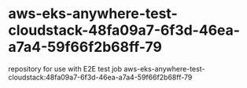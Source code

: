 # aws-eks-anywhere-test-cloudstack-48fa09a7-6f3d-46ea-a7a4-59f66f2b68ff-79
repository for use with E2E test job aws-eks-anywhere-test-cloudstack:48fa09a7-6f3d-46ea-a7a4-59f66f2b68ff-79
